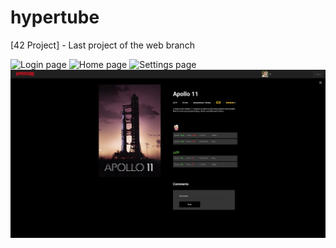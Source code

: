 # hypertube
[42 Project] - Last project of the web branch

![Login page](./screenshots/first.png)
![Home page](./screenshots/second.png)
![Settings page](./screenshots/third.png)
![Movie page](./screenshots/fourth.png)
